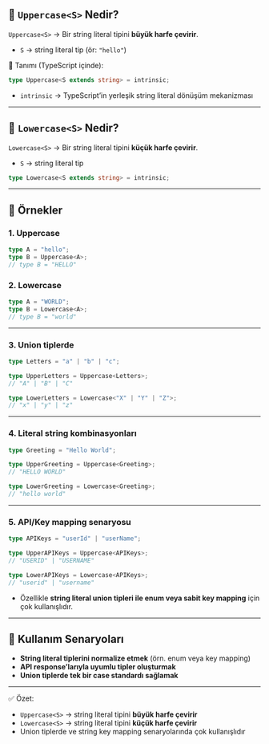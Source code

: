 
## 🔹 `Uppercase<S>` Nedir?

`Uppercase<S>` → Bir string literal tipini **büyük harfe çevirir**.

- `S` → string literal tip (ör: `"hello"`)

📌 Tanımı (TypeScript içinde):

```ts
type Uppercase<S extends string> = intrinsic;
```

- `intrinsic` → TypeScript’in yerleşik string literal dönüşüm mekanizması

---

## 🔹 `Lowercase<S>` Nedir?

`Lowercase<S>` → Bir string literal tipini **küçük harfe çevirir**.

- `S` → string literal tip

```ts
type Lowercase<S extends string> = intrinsic;
```

---

## 🔹 Örnekler

### 1. Uppercase

```ts
type A = "hello";
type B = Uppercase<A>;
// type B = "HELLO"
```

### 2. Lowercase

```ts
type A = "WORLD";
type B = Lowercase<A>;
// type B = "world"
```

---

### 3. Union tiplerde

```ts
type Letters = "a" | "b" | "c";

type UpperLetters = Uppercase<Letters>;
// "A" | "B" | "C"

type LowerLetters = Lowercase<"X" | "Y" | "Z">;
// "x" | "y" | "z"
```

---

### 4. Literal string kombinasyonları

```ts
type Greeting = "Hello World";

type UpperGreeting = Uppercase<Greeting>;
// "HELLO WORLD"

type LowerGreeting = Lowercase<Greeting>;
// "hello world"
```

---

### 5. API/Key mapping senaryosu

```ts
type APIKeys = "userId" | "userName";

type UpperAPIKeys = Uppercase<APIKeys>;
// "USERID" | "USERNAME"

type LowerAPIKeys = Lowercase<APIKeys>;
// "userid" | "username"
```

- Özellikle **string literal union tipleri ile enum veya sabit key mapping** için çok kullanışlıdır.
    

---

## 🔹 Kullanım Senaryoları

- **String literal tiplerini normalize etmek** (örn. enum veya key mapping)
- **API response’larıyla uyumlu tipler oluşturmak**
- **Union tiplerde tek bir case standardı sağlamak**

---

✅ Özet:

- `Uppercase<S>` → string literal tipini **büyük harfe çevirir**
- `Lowercase<S>` → string literal tipini **küçük harfe çevirir**
- Union tiplerde ve string key mapping senaryolarında çok kullanışlıdır

